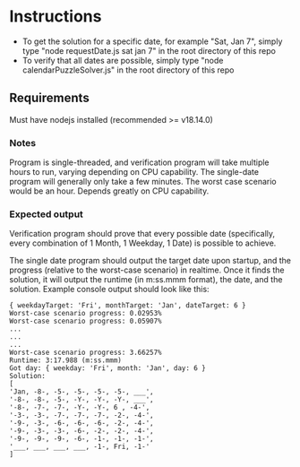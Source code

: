 # Instructions

- To get the solution for a specific date, for example "Sat, Jan 7", simply type "node requestDate.js sat jan 7" in the root directory of this repo
- To verify that all dates are possible, simply type "node calendarPuzzleSolver.js" in the root directory of this repo

## Requirements

Must have nodejs installed (recommended >= v18.14.0)

### Notes

Program is single-threaded, and verification program will take multiple hours to run, varying depending on CPU capability.
The single-date program will generally only take a few minutes. The worst case scenario would be an hour. Depends greatly on CPU capability.

### Expected output

Verification program should prove that every possible date (specifically, every combination of 1 Month, 1 Weekday, 1 Date) is possible to achieve.

The single date program should output the target date upon startup, and the progress (relative to the worst-case scenario) in realtime.
Once it finds the solution, it will output the runtime (in m:ss.mmm format), the date, and the solution. Example console output should look like this:

```
{ weekdayTarget: 'Fri', monthTarget: 'Jan', dateTarget: 6 }
Worst-case scenario progress: 0.02953%
Worst-case scenario progress: 0.05907%
...
...
...
Worst-case scenario progress: 3.66257%
Runtime: 3:17.988 (m:ss.mmm)
Got day: { weekday: 'Fri', month: 'Jan', day: 6 }
Solution:
[
'Jan, -8-, -5-, -5-, -5-, -5-, ___',
'-8-, -8-, -5-, -Y-, -Y-, -Y-, ___',
'-8-, -7-, -7-, -Y-, -Y-, 6 , -4-',
'-3-, -3-, -7-, -7-, -7-, -2-, -4-',
'-9-, -3-, -6-, -6-, -6-, -2-, -4-',
'-9-, -3-, -3-, -6-, -2-, -2-, -4-',
'-9-, -9-, -9-, -6-, -1-, -1-, -1-',
'___, ___, ___, ___, -1-, Fri, -1-'
]
```
